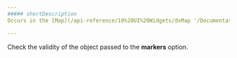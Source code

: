 ```yaml
---
##### shortDescription
Occurs in the [Map](/api-reference/10%20UI%20Widgets/dxMap '/Documentation/ApiReference/UI_Widgets/dxMap/') widget if an object passed to the [markers](/api-reference/10%20UI%20Widgets/dxMap/1%20Configuration/markers '/Documentation/ApiReference/UI_Widgets/dxMap/Configuration/#markers') option is not an array.

---
```

Check the validity of the object passed to the **markers** option.